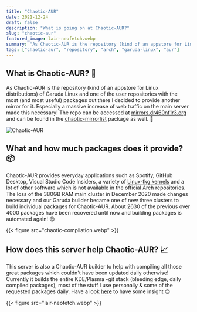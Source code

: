 ```yaml
---
title: "Chaotic-AUR"
date: 2021-12-24
draft: false
description: "What is going on at Chaotic-AUR?"
slug: "chaotic-aur"
featured_image: lair-neofetch.webp
summary: "As Chaotic-AUR is the repository (kind of an appstore for Linux distributions) of Garuda Linux and one of the user repositories with the most (and most useful) packages out there I decided to help with maintenance and provide another mirror for it. Especially a massive increase of web traffic on the main server made this necessary!"
tags: ["chaotic-aur", "repository", "arch", "garuda-linux", "aur"]
---
```


## What is Chaotic-AUR? :eyes:

As Chaotic-AUR is the repository (kind of an appstore for Linux distributions) of Garuda Linux and one of the user repositories with the most (and most useful) packages out there I decided to provide another mirror for it. Especially a massive increase of web traffic on the main server made this necessary! The repo can be accessed at [mirrors.dr460nf1r3.org](https://mirrors.dr460nf1r3.org) and can be found in the [chaotic-mirrorlist](https://github.com/chaotic-aur/pkgbuild-chaotic-mirrorlist/blob/main/mirrorlist) package as well. :page_with_curl:

![Chaotic-AUR](https://avatars.githubusercontent.com/u/66071775?s=400&u=99bc0536e7e77fe3e58839996600848f2d930ed5&v=4)


## What and how much packages does it provide? :package:

Chaotic-AUR provides everyday applications such as Spotify, GitHub Desktop, Visual Studio Code Insiders, a variety of [Linux-tkg kernels](https://github.com/Frogging-Family/linux-tkg) and a lot of other software which is not available in the official Arch repositories. The loss of the 380GB RAM main cluster in December 2020 made changes necessary and our Garuda builder became one of new three clusters to build individual packages for Chaotic-AUR. About 2630 of the previous over 4000 packages have been recovered until now and building packages is automated again! :blush:

{{< figure src="chaotic-compilation.webp" >}}


## How does this server help Chaotic-AUR? :chart_with_upwards_trend:
This server is also a Chaotic-AUR builder to help with compiling all those great packages which couldn't have been updated daily otherwise! Currently it builds the entire KDE/Plasma -git stack (bleeding edge, daily compiled packages), most of the stuff I use personally & some of the requested packages daily. Have a look [here](https://github.com/chaotic-aur/packages/tree/main/dragon-cluster) to have some insight :blush:

{{< figure src="lair-neofetch.webp" >}}
